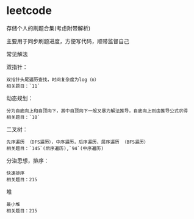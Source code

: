 # leetcode
存储个人的刷题合集(考虑附带解析)

主要用于同步刷题进度，方便写代码，顺带监督自己

常见解法

双指针：

    双指针头尾遍历查找，时间复杂度为log（n） 
    相关题目：`11`

动态规划：

    分为自底向上和自顶向下，其中自顶向下一般又暴力解法推导，自底向上则由推导公式求得
    相关题目：`10`

二叉树：

    先序遍历 （DFS遍历），中序遍历，后序遍历，层序遍历 （BFS遍历）
    相关题目：`145`(后序遍历),`94`(中序遍历)

分治思想，排序：

    快速排序
    相关题目：215

堆

    最小堆
    相关题目：215 
